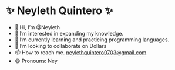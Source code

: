 # ✨ Neyleth Quintero ✨

- 👋 Hi, I’m @Neyleth
- 👀 I’m interested in expanding my knowledge.
- 🌱 I’m currently learning and practicing programming languages.
- 💞️ I’m looking to collaborate on Dollars 
- 📫 How to reach me. neylethquintero0703@gmail.com
- 😄 Pronouns: Ney
